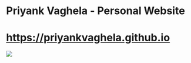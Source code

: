 # Priyank Vaghela - Personal Website
# https://priyankvaghela.github.io

<img src="https://priyankvaghela.github.io/assets/icons/og-image.jpg">
